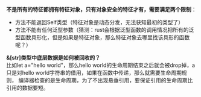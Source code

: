 **不是所有的特征都拥有特征对象，只有对象安全的特征才有，需要满足两个限制**：
- 方法不能返回Self类型（特征对象是动态分发，无法获知最初的类型了）
- 方法不能有任何泛型参数（猜测：rust会根据泛型函数的调用情况把所有的泛型函数具形化，但是如果是特征对象，那么特征对象去哪里找该具形的函数呢？）

**&[str]类型中底层数据是如何被回收的？**  
比如let a="hello world"，那么hello world的生命周期结束之后就会被drop掉，a只是对hello world字符串的借用，如果在函数中传递，那么就需要生命周期规则，
编译器检查的是生命周期，为了不出现悬垂引用，要保证引用的生命周期比引用的数据要短。
